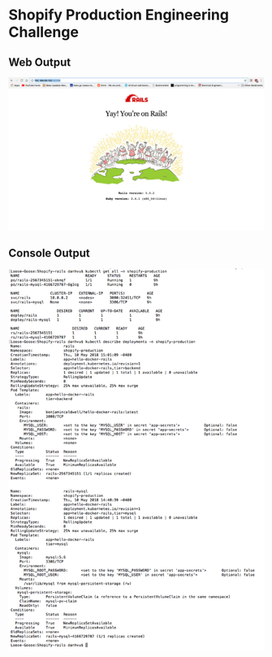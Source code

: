 # Shopify Production Engineering Challenge

## Web Output
![alt text](https://raw.githubusercontent.com/vusause/Rails-on-Kubernetes/master/media/Screen%20Shot%202018-05-11%20at%2012.20.48%20AM.png)
## Console Output
![alt text](https://raw.githubusercontent.com/vusause/Rails-on-Kubernetes/master/media/Screen%20Shot%202018-05-11%20at%2012.29.10%20AM.png)
